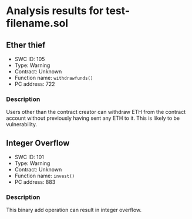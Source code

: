 # Analysis results for test-filename.sol

## Ether thief
- SWC ID: 105
- Type: Warning
- Contract: Unknown
- Function name: `withdrawfunds()`
- PC address: 722

### Description

Users other than the contract creator can withdraw ETH from the contract account without previously having sent any ETH to it. This is likely to be vulnerability.

## Integer Overflow
- SWC ID: 101
- Type: Warning
- Contract: Unknown
- Function name: `invest()`
- PC address: 883

### Description

This binary add operation can result in integer overflow.
